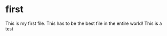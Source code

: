 first
=====

This is my first file. This has to be the best file in the entire world!
This is a test
